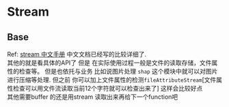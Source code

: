 # Stream
## Base
Ref: [stream  中文手册]([https://github.com/jabez128/stream-handbook)
中文文档已经写的比较详细了.  
其他的就是看具体的API了
但是 在实际使用过程一般是文件的读取存储，文件属性的检查等。
但是也依托与业务 比如说图片处理 `shap` 这个模块中就可以对图片进行压缩等处理. 但之前 你可以加上文件属性的检测`fileAttributeStream`[文件属性检查可以用文件流读取当前12个字符就可以检查出来了] 这样会比较好点  
其他需要buffer 的还是用stream 读取出来再给下一个function吧 
